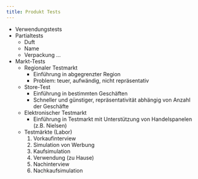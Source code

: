 ```yaml
---
title: Produkt Tests
---
```

- Verwendungstests
- Partialtests
  - Duft
  - Name
  - Verpackung ...
- Markt-Tests
  - Regionaler Testmarkt
    - Einführung in abgegrenzter Region
    - Problem: teuer, aufwändig, nicht repräsentativ
  - Store-Test
    - Einführung in bestimmten Geschäften
    - Schneller und günstiger, repräsentativität abhängig von Anzahl der Geschäfte
  - Elektronischer Testmarkt
    - Einführung in Testmarkt mit Unterstützung von Handelspanelen (z.B. Nielsen)
  - Testmärkte (Labor)
    1. Vorkaufinterview
    2. Simulation von Werbung
    3. Kaufsimulation
    4. Verwendung (zu Hause)
    5. Nachinterview
    6. Nachkaufsimulation

